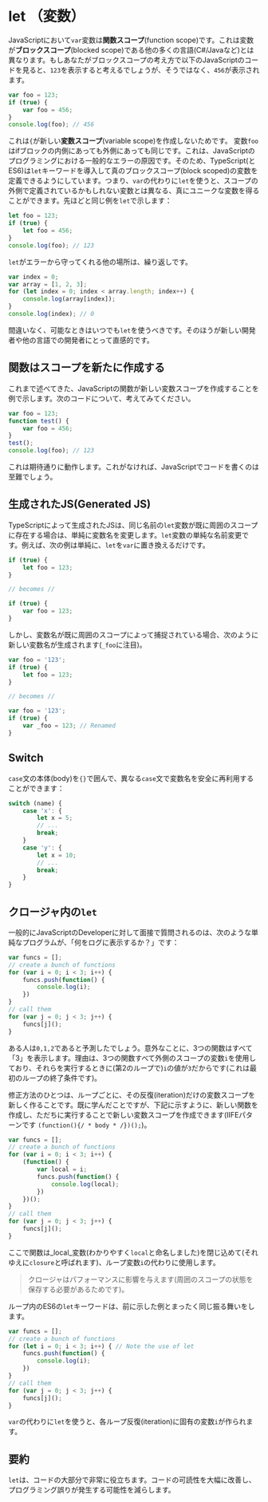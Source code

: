 # let （変数）

JavaScriptにおいて`var`変数は**関数スコープ**\(function scope\)です。これは変数が**ブロックスコープ**\(blocked scope\)である他の多くの言語\(C\#/Javaなど\)とは異なります。もしあなたがブロックスコープの考え方で以下のJavaScriptのコードを見ると、`123`を表示すると考えるでしょうが、そうではなく、`456`が表示されます。

```typescript
var foo = 123;
if (true) {
    var foo = 456;
}
console.log(foo); // 456
```

これは`{`が新しい**変数スコープ**\(variable scope\)を作成しないためです。 変数`foo`はifブロックの内側にあっても外側にあっても同じです。これは、JavaScriptのプログラミングにおける一般的なエラーの原因です。そのため、TypeScript\(とES6\)は`let`キーワードを導入して真のブロックスコープ\(block scoped\)の変数を定義できるようにしています。つまり、`var`の代わりに`let`を使うと、スコープの外側で定義されているかもしれない変数とは異なる、真にユニークな変数を得ることができます。先ほどと同じ例を`let`で示します：

```typescript
let foo = 123;
if (true) {
    let foo = 456;
}
console.log(foo); // 123
```

`let`がエラーから守ってくれる他の場所は、繰り返しです。

```typescript
var index = 0;
var array = [1, 2, 3];
for (let index = 0; index < array.length; index++) {
    console.log(array[index]);
}
console.log(index); // 0
```

間違いなく、可能なときはいつでも`let`を使うべきです。そのほうが新しい開発者や他の言語での開発者にとって直感的です。

## 関数はスコープを新たに作成する

これまで述べてきた、JavaScriptの関数が新しい変数スコープを作成することを例で示します。次のコードについて、考えてみてください。

```typescript
var foo = 123;
function test() {
    var foo = 456;
}
test();
console.log(foo); // 123
```

これは期待通りに動作します。これがなければ、JavaScriptでコードを書くのは至難でしょう。

## 生成されたJS\(Generated JS\)

TypeScriptによって生成されたJSは、同じ名前の`let`変数が既に周囲のスコープに存在する場合は、単純に変数名を変更します。`let`変数の単純な名前変更です。例えば、次の例は単純に、`let`を`var`に置き換えるだけです。

```typescript
if (true) {
    let foo = 123;
}

// becomes //

if (true) {
    var foo = 123;
}
```

しかし、変数名が既に周囲のスコープによって捕捉されている場合、次のように新しい変数名が生成されます\(`_foo`に注目\)。

```typescript
var foo = '123';
if (true) {
    let foo = 123;
}

// becomes //

var foo = '123';
if (true) {
    var _foo = 123; // Renamed
}
```

## Switch

`case`文の本体\(body\)を`{}`で囲んで、異なる`case`文で変数名を安全に再利用することができます：

```typescript
switch (name) {
    case 'x': {
        let x = 5;
        // ...
        break;
    }
    case 'y': {
        let x = 10;
        // ...
        break;
    }
}
```

## クロージャ内の`let`

一般的にJavaScriptのDeveloperに対して面接で質問されるのは、次のような単純なプログラムが、「何をログに表示するか？」です：

```typescript
var funcs = [];
// create a bunch of functions
for (var i = 0; i < 3; i++) {
    funcs.push(function() {
        console.log(i);
    })
}
// call them
for (var j = 0; j < 3; j++) {
    funcs[j]();
}
```

ある人は`0,1,2`であると予測したでしょう。意外なことに、3つの関数はすべて「3」を表示します。理由は、3つの関数すべて外側のスコープの変数`i`を使用しており、それらを実行するときに\(第2のループで\)`i`の値が`3`だからです\(これは最初のループの終了条件です\)。

修正方法のひとつは、ループごとに、その反復\(iteration\)だけの変数スコープを新しく作ることです。既に学んだことですが、下記に示すように、新しい関数を作成し、ただちに実行することで新しい変数スコープを作成できます\(IIFEパターンです `(function(){/ * body * /})();`\)。

```typescript
var funcs = [];
// create a bunch of functions
for (var i = 0; i < 3; i++) {
    (function() {
        var local = i;
        funcs.push(function() {
            console.log(local);
        })
    })();
}
// call them
for (var j = 0; j < 3; j++) {
    funcs[j]();
}
```

ここで関数は_local_変数\(わかりやすく`local`と命名しました\)を閉じ込めて\(それゆえに`closure`と呼ばれます\)、ループ変数`i`の代わりに使用します。

> クロージャはパフォーマンスに影響を与えます\(周囲のスコープの状態を保存する必要があるためです\)。

ループ内のES6の`let`キーワードは、前に示した例とまったく同じ振る舞いをします。

```typescript
var funcs = [];
// create a bunch of functions
for (let i = 0; i < 3; i++) { // Note the use of let
    funcs.push(function() {
        console.log(i);
    })
}
// call them
for (var j = 0; j < 3; j++) {
    funcs[j]();
}
```

`var`の代わりに`let`を使うと、各ループ反復\(iteration\)に固有の変数`i`が作られます。

## 要約

`let`は、コードの大部分で非常に役立ちます。コードの可読性を大幅に改善し、プログラミング誤りが発生する可能性を減らします。

